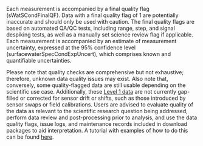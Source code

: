 Each measurement is accompanied by a final quality flag (sWatSCondFinalQF). Data with a final quality flag of 1 are potentially inaccurate and should only be used with caution. The final quality flags are based on automated QA/QC tests, including range, step, and signal despiking tests, as well as a manually set science review flag if applicable. Each measurement is accompanied by an estimate of measurement uncertainty, expressed at the 95% confidence level (surfacewaterSpecCondExpUncert), which comprises known and quantifiable uncertainties.

Please note that quality checks are comprehensive but not exhaustive; therefore, unknown data quality issues may exist. Also note that, conversely, some quality-flagged data are still usable depending on the scientific use case. Additionally, these [Level 1 data](https://www.neonscience.org/data-samples/data-management/data-processing) are not currently gap-filled or corrected for sensor drift or shifts, such as those introduced by sensor swaps or field calibrations. Users are advised to evaluate quality of the data as relevant to the scientific research question being addressed, perform data review and post-processing prior to analysis, and use the data quality flags, issue logs, and maintenance records included in download packages to aid interpretation. A tutorial with examples of how to do this can be found [here](https://www.neonscience.org/resources/learning-hub/tutorials/clean-neon-ais-data).
